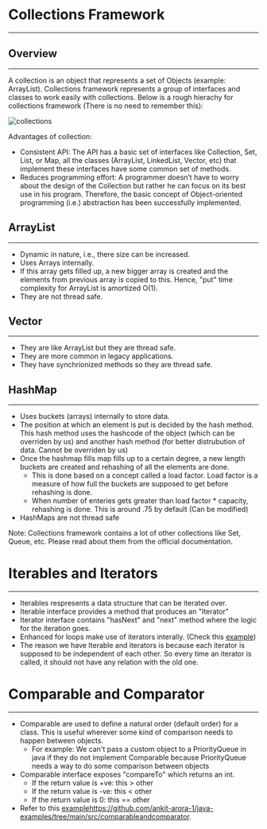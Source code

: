 # Collections Framework
---

## Overview
---
A collection is an object that represents a set of Objects (example: ArrayList). Collections framework represents a group of interfaces and classes to work easily with collections. 
Below is a rough hierachy for collections framework (There is no need to remember this): 

![collections](https://github.com/ankit-arora-1/lld-notes/assets/135776379/9b74e903-dd77-4dda-89aa-825bd9736f9c)

Advantages of collection: 
- Consistent API: The API has a basic set of interfaces like Collection, Set, List, or Map, all the classes (ArrayList, LinkedList, Vector, etc) that implement these interfaces have some common set of methods.
- Reduces programming effort: A programmer doesn’t have to worry about the design of the Collection but rather he can focus on its best use in his program. Therefore, the basic concept of Object-oriented programming (i.e.) abstraction has been successfully implemented.

## ArrayList
---
- Dynamic in nature, i.e., there size can be increased.
- Uses Arrays internally.
- If this array gets filled up, a new bigger array is created and the elements from previous array is copied to this. Hence, "put" time complexity for ArrayList is amortized O(1).
- They are not thread safe.

## Vector
---
- They are like ArrayList but they are thread safe.
- They are more common in legacy applications.
- They have synchrionized methods so they are thread safe.

## HashMap
---
- Uses buckets (arrays) internally to store data.
- The position at which an element is put is decided by the hash method. This hash method uses the hashcode of the object (which can be overriden by us) and another hash method (for better distrubution of data. Cannot be overriden by us)
- Once the hashmap fills map fills up to a certain degree, a new length buckets are created and rehashing of all the elements are done.
  - This is done based on a concept called a load factor. Load factor is a measure of how full the buckets are supposed to get before rehashing is done.
  - When number of enteries gets greater than load factor * capacity, rehashing is done. This is around .75 by default (Can be modified)
- HashMaps are not thread safe

Note: Collections framework contains a lot of other collections like Set, Queue, etc. Please read about them from the official documentation. 

# Iterables and Iterators
---
- Iterables respresents a data structure that can be iterated over.
- Iterable interface provides a method that produces an "Iterator"
- Iterator interface contains "hasNext" and "next" method where the logic for the iteration goes.
- Enhanced for loops make use of iterators interally. (Check this [example](https://github.com/ankit-arora-1/java-examples/tree/main/src/iterableanditerator))
- The reason we have Iterable and iterators is because each iterator is supposed to be independent of each other. So every time an iterator is called, it should not have any relation with the old one.
  
# Comparable and Comparator
---
- Comparable are used to define a natural order (default order) for a class. This is useful wherever some kind of comparison needs to happen between objects.
  - For example: We can't pass a custom object to a PriorityQueue in java if they do not implement Comparable because PriorityQueue needs a way to do some comparison between objects
- Comparable interface exposes "compareTo" which returns an int.
  - If the return value is +ve: this > other
  - If the return value is -ve: this < other
  - If the return value is 0: this == other
- Refer to this [example](https://github.com/ankit-arora-1/java-examples/tree/main/src/comparableandcomparator)https://github.com/ankit-arora-1/java-examples/tree/main/src/comparableandcomparator.

